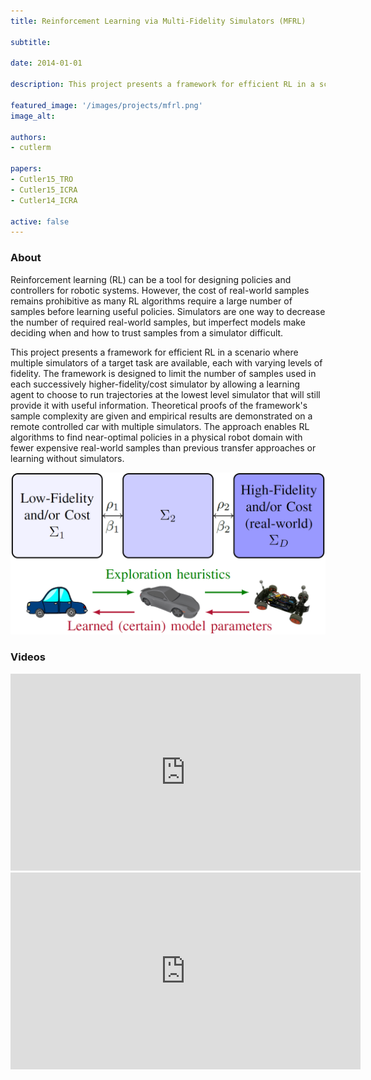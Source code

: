 ```yaml
---
title: Reinforcement Learning via Multi-Fidelity Simulators (MFRL)

subtitle:

date: 2014-01-01

description: This project presents a framework for efficient RL in a scenario where multiple simulators of a target task are available, each with varying levels of fidelity.

featured_image: '/images/projects/mfrl.png'
image_alt: 

authors:
- cutlerm

papers:
- Cutler15_TRO
- Cutler15_ICRA
- Cutler14_ICRA

active: false
---
```


### About 

Reinforcement learning (RL) can be a tool for designing policies and controllers for robotic systems. However, the cost of real-world samples remains prohibitive as many RL algorithms require a large number of samples before learning useful policies. Simulators are one way to decrease the number of required real-world samples, but imperfect models make deciding when and how to trust samples from a simulator difficult. 

This project presents a framework for efficient RL in a scenario where multiple simulators of a target task are available, each with varying levels of fidelity. The framework is designed to limit the number of samples used in each successively higher-fidelity/cost simulator by allowing a learning agent to choose to run trajectories at the lowest level simulator that will still provide it with useful information. Theoretical proofs of the framework's sample complexity are given and empirical results are demonstrated on a remote controlled car with multiple simulators. The approach enables RL algorithms to find near-optimal policies in a physical robot domain with fewer expensive real-world samples than previous transfer approaches or learning without simulators.

![](/images/projects/mfrl.png)

### Videos

<iframe width="560" height="315" src="https://www.youtube.com/embed/-UYu0cGER-s" frameborder="0" allow="accelerometer; autoplay; encrypted-media; gyroscope; picture-in-picture" allowfullscreen></iframe>
<iframe width="560" height="315" src="https://www.youtube.com/embed/c_d0Is3bxXA" frameborder="0" allow="accelerometer; autoplay; encrypted-media; gyroscope; picture-in-picture" allowfullscreen></iframe>